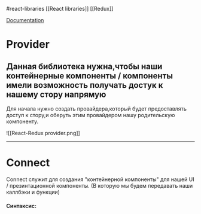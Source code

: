 #react-libraries [[React libraries]] [[Redux]]

[Documentation](https://react-redux.js.org/)

# Provider
## Данная библиотека нужна,чтобы наши контейнерные компоненты / компоненты имели возможность получать достук к нашему стору напрямую

Для начала нужно создать провайдера,который будет предоставлять доступ к стору,и оберуть этим провайдером нашу родительскую компоненту.

![[React-Redux provider.png]]
____________________________
# Connect
Connect служит для создания "контейнерной компоненты" для нашей UI / презинтационной компоненты. (В которую мы будем передавать наши каллбэки и функции)

#### Синтаксис: 

